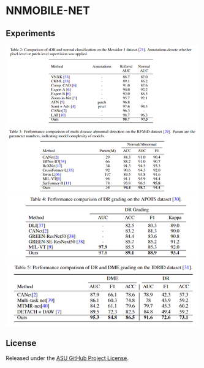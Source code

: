 # NNMOBILE-NET



## Experiments
<img src="image/table1.png"/>

<img src="image/table2.png"/>

<img src="image/table3.png"/>

<img src="image/table4.png"/>




  ## License

  Released under the [ASU GitHub Project License](https://github.com/Retinotopy-mapping-Research/DRRM/blob/master/LICENSE.txt).
